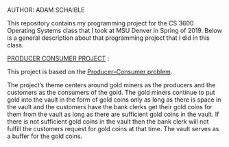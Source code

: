 AUTHOR: ADAM SCHAIBLE

This repository contains my programming project for the CS 3600 Operating Systems class that I took at MSU Denver in Spring of 2019. Below is a general description about that programming project that I did in this class. 

[PRODUCER CONSUMER PROJECT](https://github.com/AdamSchaible/MSU_Denver/tree/master/CS%203600%20Operating%20Systems%20(Spring%202019)) :

This project is based on the [Producer–Consumer problem](https://en.wikipedia.org/wiki/Producer%E2%80%93consumer_problem).
 
The project’s theme centers around gold miners as the producers and the customers as the consumers of the gold. The gold miners continue to put gold into the vault in the form of gold coins only as long as there is space in the vault and the customers have the bank clerks get their gold coins for them from the vault as long as there are sufficient gold coins in the vault. If there is not sufficient gold coins in the vault then the bank clerk will not fulfill the customers request for gold coins at that time. The vault serves as a buffer for the gold coins.